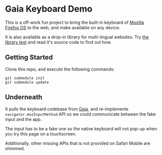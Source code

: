 # Gaia Keyboard Demo

This is a off-work fun project to bring the built-in keyboard of [Mozilla Firefox OS](https://mozilla.org/firefoxos/) to the web, and make available on any device.

It is also available as a drop-in library for multi-lingual websites. Try [the library test](http://timdream.org/gaia-keyboard-demo/lib.html) and read it's source code to find out how.

## Getting Started

Clone this repo, and execute the following commands:

    git submodule init
    git submodule update

## Underneath

It pulls the keyboard codebase from [Gaia](https://github.com/mozilla-b2g/gaia), and re-implements `navigator.mozInputMethod` API so we could communicate between the fake input and the app.

The input has to be a fake one so the native keyboard will not pop-up when you try this page on a touchscreen.

Additionally, other missing APIs that is not provided on Safari Mobile are shimmed.
